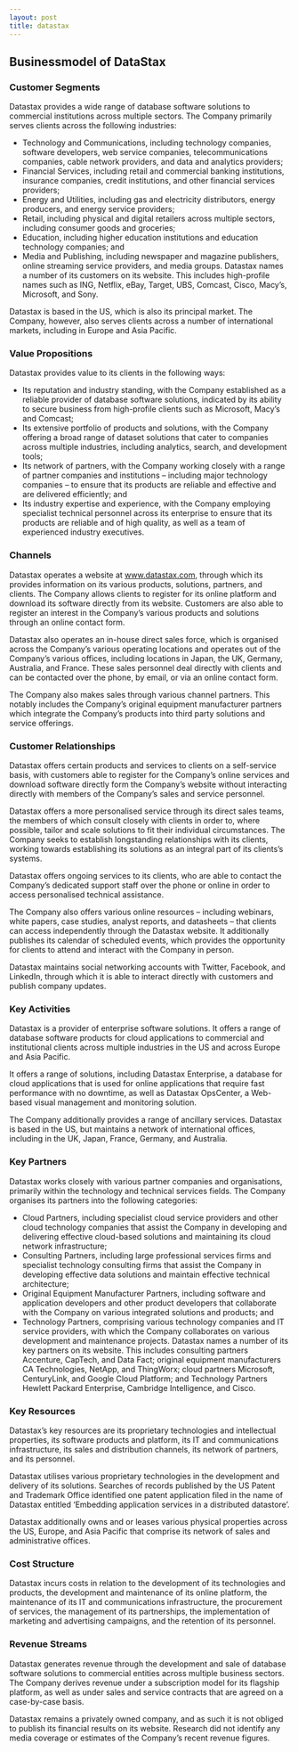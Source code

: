 ```yaml
---
layout: post
title: datastax
---
```


Businessmodel of DataStax
--------------------------

### Customer Segments

Datastax provides a wide range of database software solutions to commercial institutions across multiple sectors. The Company primarily serves clients across the following industries:

 * Technology and Communications, including technology companies, software developers, web service companies, telecommunications companies, cable network providers, and data and analytics providers;
* Financial Services, including retail and commercial banking institutions, insurance companies, credit institutions, and other financial services providers;
* Energy and Utilities, including gas and electricity distributors, energy producers, and energy service providers;
* Retail, including physical and digital retailers across multiple sectors, including consumer goods and groceries;
* Education, including higher education institutions and education technology companies; and
* Media and Publishing, including newspaper and magazine publishers, online streaming service providers, and media groups.
 Datastax names a number of its customers on its website. This includes high-profile names such as ING, Netflix, eBay, Target, UBS, Comcast, Cisco, Macy’s, Microsoft, and Sony.

Datastax is based in the US, which is also its principal market. The Company, however, also serves clients across a number of international markets, including in Europe and Asia Pacific.

### Value Propositions

Datastax provides value to its clients in the following ways:

 * Its reputation and industry standing, with the Company established as a reliable provider of database software solutions, indicated by its ability to secure business from high-profile clients such as Microsoft, Macy’s and Comcast;
* Its extensive portfolio of products and solutions, with the Company offering a broad range of dataset solutions that cater to companies across multiple industries, including analytics, search, and development tools;
* Its network of partners, with the Company working closely with a range of partner companies and institutions – including major technology companies – to ensure that its products are reliable and effective and are delivered efficiently; and
* Its industry expertise and experience, with the Company employing specialist technical personnel across its enterprise to ensure that its products are reliable and of high quality, as well as a team of experienced industry executives.
 ### Channels

Datastax operates a website at www.datastax.com, through which its provides information on its various products, solutions, partners, and clients. The Company allows clients to register for its online platform and download its software directly from its website. Customers are also able to register an interest in the Company’s various products and solutions through an online contact form.

Datastax also operates an in-house direct sales force, which is organised across the Company’s various operating locations and operates out of the Company’s various offices, including locations in Japan, the UK, Germany, Australia, and France. These sales personnel deal directly with clients and can be contacted over the phone, by email, or via an online contact form.

The Company also makes sales through various channel partners. This notably includes the Company’s original equipment manufacturer partners which integrate the Company’s products into third party solutions and service offerings.

### Customer Relationships

Datastax offers certain products and services to clients on a self-service basis, with customers able to register for the Company’s online services and download software directly form the Company’s website without interacting directly with members of the Company’s sales and service personnel.

Datastax offers a more personalised service through its direct sales teams, the members of which consult closely with clients in order to, where possible, tailor and scale solutions to fit their individual circumstances. The Company seeks to establish longstanding relationships with its clients, working towards establishing its solutions as an integral part of its clients’s systems.

Datastax offers ongoing services to its clients, who are able to contact the Company’s dedicated support staff over the phone or online in order to access personalised technical assistance.

The Company also offers various online resources – including webinars, white papers, case studies, analyst reports, and datasheets – that clients can access independently through the Datastax website. It additionally publishes its calendar of scheduled events, which provides the opportunity for clients to attend and interact with the Company in person.

Datastax maintains social networking accounts with Twitter, Facebook, and LinkedIn, through which it is able to interact directly with customers and publish company updates.

### Key Activities

Datastax is a provider of enterprise software solutions. It offers a range of database software products for cloud applications to commercial and institutional clients across multiple industries in the US and across Europe and Asia Pacific.

It offers a range of solutions, including Datastax Enterprise, a database for cloud applications that is used for online applications that require fast performance with no downtime, as well as Datastax OpsCenter, a Web-based visual management and monitoring solution.

The Company additionally provides a range of ancillary services. Datastax is based in the US, but maintains a network of international offices, including in the UK, Japan, France, Germany, and Australia.

### Key Partners

Datastax works closely with various partner companies and organisations, primarily within the technology and technical services fields. The Company organises its partners into the following categories:

 * Cloud Partners, including specialist cloud service providers and other cloud technology companies that assist the Company in developing and delivering effective cloud-based solutions and maintaining its cloud network infrastructure;
* Consulting Partners, including large professional services firms and specialist technology consulting firms that assist the Company in developing effective data solutions and maintain effective technical architecture;
* Original Equipment Manufacturer Partners, including software and application developers and other product developers that collaborate with the Company on various integrated solutions and products; and
* Technology Partners, comprising various technology companies and IT service providers, with which the Company collaborates on various development and maintenance projects.
 Datastax names a number of its key partners on its website. This includes consulting partners Accenture, CapTech, and Data Fact; original equipment manufacturers CA Technologies, NetApp, and ThingWorx; cloud partners Microsoft, CenturyLink, and Google Cloud Platform; and Technology Partners Hewlett Packard Enterprise, Cambridge Intelligence, and Cisco.

### Key Resources

Datastax’s key resources are its proprietary technologies and intellectual properties, its software products and platform, its IT and communications infrastructure, its sales and distribution channels, its network of partners, and its personnel.

Datastax utilises various proprietary technologies in the development and delivery of its solutions. Searches of records published by the US Patent and Trademark Office identified one patent application filed in the name of Datastax entitled ‘Embedding application services in a distributed datastore’.

Datastax additionally owns and or leases various physical properties across the US, Europe, and Asia Pacific that comprise its network of sales and administrative offices.

### Cost Structure

Datastax incurs costs in relation to the development of its technologies and products, the development and maintenance of its online platform, the maintenance of its IT and communications infrastructure, the procurement of services, the management of its partnerships, the implementation of marketing and advertising campaigns, and the retention of its personnel.

### Revenue Streams

Datastax generates revenue through the development and sale of database software solutions to commercial entities across multiple business sectors. The Company derives revenue under a subscription model for its flagship platform, as well as under sales and service contracts that are agreed on a case-by-case basis.

Datastax remains a privately owned company, and as such it is not obliged to publish its financial results on its website. Research did not identify any media coverage or estimates of the Company’s recent revenue figures.
